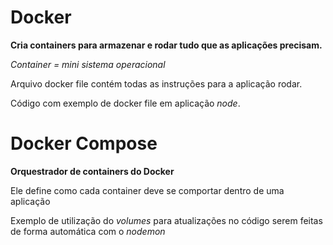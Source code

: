 # Docker

**Cria containers para armazenar e rodar tudo que as aplicações precisam.**

*Container = mini sistema operacional*

Arquivo docker file contém todas as instruções para a aplicação rodar.

Código com exemplo de docker file em aplicação *node*.

# Docker Compose

**Orquestrador de containers do Docker**

Ele define como cada container deve se comportar dentro de uma aplicação

Exemplo de utilização do *volumes* para atualizações no código serem feitas de forma automática com o *nodemon*


